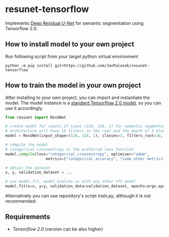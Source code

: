 # resunet-tensorflow
Implements [Deep Residual U-Net](https://arxiv.org/pdf/1711.10684.pdf) for semantic segmentation using Tensorflow 2.0.

## How to install model to your own project
Run following script from your target python virtual environment

```shell
python -m pip install git+https://github.com/JanPalasek/resunet-tensorflow
```

## How to train the model in your own project
After installing to your own project, you can import and instantiate the model. The model instance is a [standard Tensorflow 2.0 model](https://www.tensorflow.org/api_docs/python/tf/keras/Model), so you can use it accordingly.

```python
from resunet import ResUNet

# create model for inputs of sizes (128, 128, 1) for semantic segmentation into 2 classes
# architecture will have 16 filters in the root and the depth of 3 blocks
model = ResUNet(input_shape=(128, 128, 1), classes=2, filters_root=16, depth=3)

# compile the model
# categorical crossentropy is the preferred loss function
model.compile(loss="categorical_crossentropy", optimizer="adam",
                  metrics=["categorical_accuracy", "some other metrics"])

# obtain the dataset
x, y, validation_dataset = ...

# use model.fit, model.evalute as with any other tf2 model
model.fit(x=x, y=y, validation_data=validation_dataset, epochs=args.epochs, batch_size=args.batch_size)
```

Alternatively you can use repository's script *train.py*, although it is not recommended.

## Requirements
- *Tensorflow 2.0* (version can be also higher)
